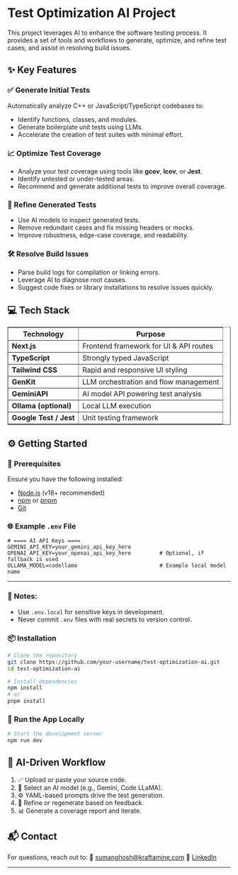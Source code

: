# Test Optimization AI Project

This project leverages AI to enhance the software testing process. It provides a set of tools and workflows to generate, optimize, and refine test cases, and assist in resolving build issues.

## ✨ Key Features

### ✅ Generate Initial Tests

Automatically analyze C++ or JavaScript/TypeScript codebases to:

* Identify functions, classes, and modules.
* Generate boilerplate unit tests using LLMs.
* Accelerate the creation of test suites with minimal effort.

### 📈 Optimize Test Coverage

* Analyze your test coverage using tools like **gcov**, **lcov**, or **Jest**.
* Identify untested or under-tested areas.
* Recommend and generate additional tests to improve overall coverage.

### 🔧 Refine Generated Tests

* Use AI models to inspect generated tests.
* Remove redundant cases and fix missing headers or mocks.
* Improve robustness, edge-case coverage, and readability.

### 🛠️ Resolve Build Issues

* Parse build logs for compilation or linking errors.
* Leverage AI to diagnose root causes.
* Suggest code fixes or library installations to resolve issues quickly.


<h2>💻 Tech Stack</h2>

<table border="1" cellpadding="6" cellspacing="0">
  <thead>
    <tr>
      <th>Technology</th>
      <th>Purpose</th>
    </tr>
  </thead>
  <tbody>
    <tr>
      <td><strong>Next.js</strong></td>
      <td>Frontend framework for UI &amp; API routes</td>
    </tr>
    <tr>
      <td><strong>TypeScript</strong></td>
      <td>Strongly typed JavaScript</td>
    </tr>
    <tr>
      <td><strong>Tailwind CSS</strong></td>
      <td>Rapid and responsive UI styling</td>
    </tr>
    <tr>
      <td><strong>GenKit</strong></td>
      <td>LLM orchestration and flow management</td>
    </tr>
    <tr>
      <td><strong>GeminiAPI</strong></td>
      <td>AI model API powering test analysis</td>
    </tr>
    <tr>
      <td><strong>Ollama (optional)</strong></td>
      <td>Local LLM execution</td>
    </tr>
    <tr>
      <td><strong>Google Test / Jest</strong></td>
      <td>Unit testing framework</td>
    </tr>
  </tbody>
</table>



## ⚙️ Getting Started

### 🔑 Prerequisites

Ensure you have the following installed:

* [Node.js](https://nodejs.org/) (v18+ recommended)
* [npm](https://www.npmjs.com/) or [pnpm](https://pnpm.io/)
* [Git](https://git-scm.com/)

### 🌐 Example `.env` File

```env
# ==== AI API Keys ====
GEMINI_API_KEY=your_gemini_api_key_here
OPENAI_API_KEY=your_openai_api_key_here         # Optional, if fallback is used
OLLAMA_MODEL=codellama                          # Example local model name
```

---

### 📌 Notes:

* Use `.env.local` for sensitive keys in development.
* Never commit `.env` files with real secrets to version control.

### 📦 Installation

```bash
# Clone the repository
git clone https://github.com/your-username/test-optimization-ai.git
cd test-optimization-ai

# Install dependencies
npm install
# or
pnpm install
```

### 🧪 Run the App Locally

```bash
# Start the development server
npm run dev
```

## 🧠 AI-Driven Workflow

1. ✅ Upload or paste your source code.
2. 🧠 Select an AI model (e.g., Gemini, Code LLaMA).
3. ⚙️ YAML-based prompts drive the test generation.
4. 🔁 Refine or regenerate based on feedback.
5. 📊 Generate a coverage report and iterate.

## 📬 Contact

For questions, reach out to:
📧 [sumanghosh@kraftamine.com](mailto:sumanghosh@kraftamine.com)
🔗 [LinkedIn](https://linkedin.com/in/sumanng)

---

